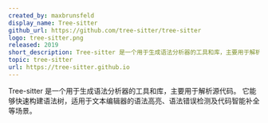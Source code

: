```yaml
---
created_by: maxbrunsfeld
display_name: Tree-sitter
github_url: https://github.com/tree-sitter/tree-sitter
logo: tree-sitter.png
released: 2019
short_description: Tree-sitter 是一个用于生成语法分析器的工具和库，主要用于解析源代码。
topic: tree-sitter
url: https://tree-sitter.github.io
---
```

Tree-sitter 是一个用于生成语法分析器的工具和库，主要用于解析源代码。
它能够快速构建语法树，适用于文本编辑器的语法高亮、语法错误检测及代码智能补全等场景。
